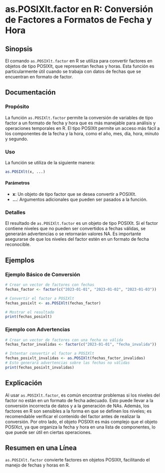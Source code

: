 <!--
Meta Description: # as.POSIXlt.factor en R: Conversión de Factores a Formatos de Fecha y Hora ## Sinopsis El comando `as.POSIXlt.factor` en R se utiliza para convertir ...
Meta Keywords: posixlt, factor, que, fecha, factores
-->

# as.POSIXlt.factor en R: Conversión de Factores a Formatos de Fecha y Hora

## Sinopsis
El comando `as.POSIXlt.factor` en R se utiliza para convertir factores en objetos de tipo POSIXlt, que representan fechas y horas. Esta función es particularmente útil cuando se trabaja con datos de fechas que se encuentran en formato de factor.

## Documentación
### Propósito
La función `as.POSIXlt.factor` permite la conversión de variables de tipo factor a un formato de fecha y hora que es más manejable para análisis y operaciones temporales en R. El tipo POSIXlt permite un acceso más fácil a los componentes de la fecha y la hora, como el año, mes, día, hora, minuto y segundo.

### Uso
La función se utiliza de la siguiente manera:

```R
as.POSIXlt(x, ...)
```

#### Parámetros
- **x**: Un objeto de tipo factor que se desea convertir a POSIXlt.
- **...**: Argumentos adicionales que pueden ser pasados a la función.

### Detalles
El resultado de `as.POSIXlt.factor` es un objeto de tipo POSIXlt. Si el factor contiene niveles que no pueden ser convertidos a fechas válidas, se generarán advertencias o se retornarán valores NA. Es importante asegurarse de que los niveles del factor estén en un formato de fecha reconocible.

## Ejemplos
### Ejemplo Básico de Conversión
```R
# Crear un vector de factores con fechas
fechas_factor <- factor(c("2023-01-01", "2023-01-02", "2023-01-03"))

# Convertir el factor a POSIXlt
fechas_posixlt <- as.POSIXlt(fechas_factor)

# Mostrar el resultado
print(fechas_posixlt)
```

### Ejemplo con Advertencias
```R
# Crear un vector de factores con una fecha no válida
fechas_factor_invalidas <- factor(c("2023-01-01", "fecha_invalida"))

# Intentar convertir el factor a POSIXlt
fechas_posixlt_invalidas <- as.POSIXlt(fechas_factor_invalidas)
# Esto generará advertencias sobre las fechas no válidas
print(fechas_posixlt_invalidas)
```

## Explicación
Al usar `as.POSIXlt.factor`, es común encontrar problemas si los niveles del factor no están en un formato de fecha adecuado. Esto puede llevar a la conversión incorrecta de datos y a la generación de NAs. Además, los factores en R son sensibles a la forma en que se definen los niveles; es recomendable verificar el contenido del factor antes de realizar la conversión. Por otro lado, el objeto POSIXlt es más complejo que el objeto POSIXct, ya que organiza la fecha y hora en una lista de componentes, lo que puede ser útil en ciertas operaciones.

## Resumen en una Línea
`as.POSIXlt.factor` convierte factores en objetos POSIXlt, facilitando el manejo de fechas y horas en R.
